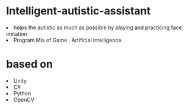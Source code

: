 # Intelligent-autistic-assistant

  <li> helps the autistic as much as possible by playing and practicing face imitation </li>
  <li> Program Mix of Game , Artificial Intelligence </li>
  
# based on

  <li>Unity</li>
  <li>C#</li>
  <li>Python</li>
  <li>OpenCV</li>
